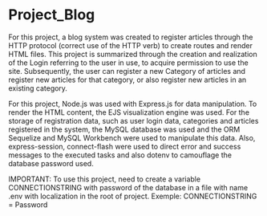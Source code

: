 # Project_Blog

For this project, a blog system was created to register articles through the HTTP protocol (correct use of the HTTP verb) to create routes and render HTML files. This project is summarized through the creation and realization of the Login referring to the user in use, to acquire permission to use the site. Subsequently, the user can register a new Category of articles and register new articles for that category, or also register new articles in an existing category.

For this project, Node.js was used with Express.js for data manipulation. To render the HTML content, the EJS visualization engine was used. For the storage of registration data, such as user login data, categories and articles registered in the system, the MySQL database was used and the ORM Sequelize and MySQL Workbench were used to manipulate this data. Also, express-session, connect-flash were used to direct error and success messages to the executed tasks and also dotenv to camouflage the database password used.

IMPORTANT: To use this project, need to create a variable CONNECTIONSTRING  with password of the database in a file with name .env with localization in the root of project.
Exemple:
CONNECTIONSTRING = Password


